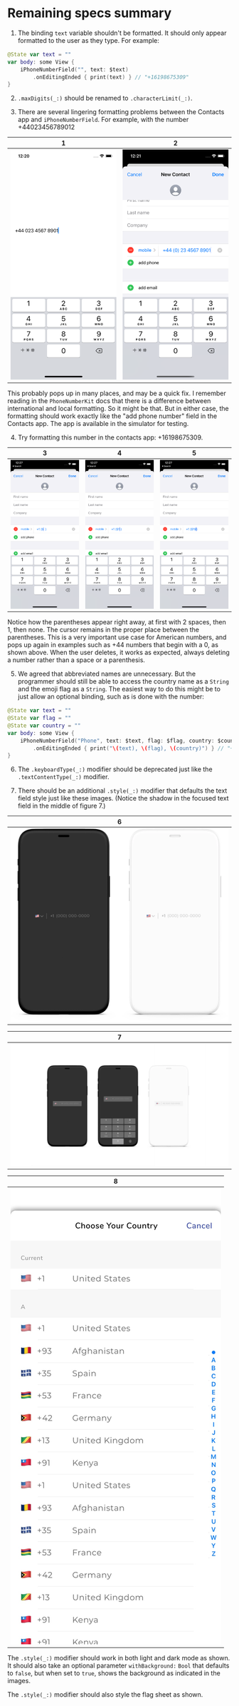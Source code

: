 # Remaining specs summary

1. The binding `text` variable shouldn't be formatted. It should only appear formatted to the user as they type. For example: 

```swift
@State var text = ""
var body: some View {
	iPhoneNumberField("", text: $text)
		.onEditingEnded { print(text) } // "+16198675309"
}

```

2. `.maxDigits(_:)` should be renamed to `.characterLimit(_:)`.

3. There are several lingering formatting problems between the Contacts app and `iPhoneNumberField`. For example, with the number +44023456789012

1 | 2
:-------------------------:|:-------------------------:
![](./assets/img/specs/1.png) | ![](./assets/img/specs/2.png)

This probably pops up in many places, and may be a quick fix. I remember reading in the `PhoneNumberKit` docs that there is a difference between international and local formatting. So it might be that. But in either case, the formatting should work exactly like the "add phone number" field in the Contacts app. The app is available in the simulator for testing.

4. Try formatting this number in the contacts app: +16198675309.

3 | 4 | 5
:-------------------------:|:-------------------------:|:-------------------------:
![](./assets/img/specs/3.png) | ![](./assets/img/specs/4.png) | ![](./assets/img/specs/5.png)

Notice how the parentheses appear right away, at first with 2 spaces, then 1, then none. The cursor remains in the proper place between the parentheses. This is a very important use case for American numbers, and pops up again in examples such as +44 numbers that begin with a 0, as shown above. When the user deletes, it works as expected, always deleting a number rather than a space or a parenthesis.

5. We agreed that abbreviated names are unnecessary. But the programmer should still be able to access the country name as a `String` and the emoji flag as a `String`. The easiest way to do this might be to just allow an optional binding, such as is done with the number:

```swift
@State var text = ""
@State var flag = ""
@State var country = ""
var body: some View {
	iPhoneNumberField("Phone", text: $text, flag: $flag, country: $country)
		.onEditingEnded { print("\(text), \(flag), \(country)") } // "+16198765309, 🇺🇸, United States"
}
```

6. The `.keyboardType(_:)` modifier should be deprecated just like the `.textContentType(_:)` modifier.

7. There should be an additional `.style(_:)` modifier that defaults the text field style just like these images. (Notice the shadow in the focused text field in the middle of figure 7.)

| 6 |
|:-------------------------:|
| ![](./assets/img/specs/6.png) |

| 7 |
|:-------------------------:|
| ![](./assets/img/specs/7.png) |

| 8 |
|:-------------------------:|
| ![](./assets/img/specs/8.jpeg) |

The `.style(_:)` modifier should work in both light and dark mode as shown. It should also take an optional parameter `withBackground:` `Bool` that defaults to `false`, but when set to `true`, shows the background as indicated in the images.

The `.style(_:)` modifier should also style the flag sheet as shown.